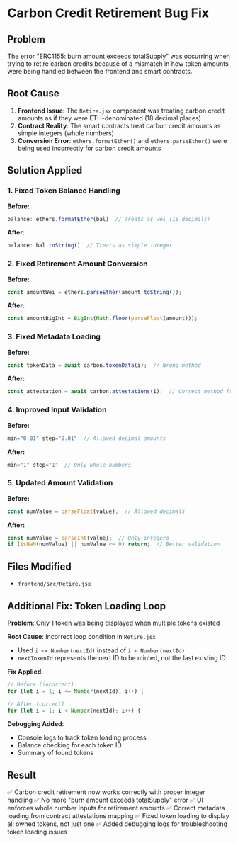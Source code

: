 # Carbon Credit Retirement Bug Fix

## Problem
The error "ERC1155: burn amount exceeds totalSupply" was occurring when trying to retire carbon credits because of a mismatch in how token amounts were being handled between the frontend and smart contracts.

## Root Cause
1. **Frontend Issue**: The `Retire.jsx` component was treating carbon credit amounts as if they were ETH-denominated (18 decimal places)
2. **Contract Reality**: The smart contracts treat carbon credit amounts as simple integers (whole numbers)
3. **Conversion Error**: `ethers.formatEther()` and `ethers.parseEther()` were being used incorrectly for carbon credit amounts

## Solution Applied

### 1. Fixed Token Balance Handling
**Before:**
```javascript
balance: ethers.formatEther(bal)  // Treats as wei (18 decimals)
```

**After:**
```javascript
balance: bal.toString()  // Treats as simple integer
```

### 2. Fixed Retirement Amount Conversion
**Before:**
```javascript
const amountWei = ethers.parseEther(amount.toString());
```

**After:**
```javascript
const amountBigInt = BigInt(Math.floor(parseFloat(amount)));
```

### 3. Fixed Metadata Loading
**Before:**
```javascript
const tokenData = await carbon.tokenData(i);  // Wrong method
```

**After:**
```javascript
const attestation = await carbon.attestations(i);  // Correct method from ABI
```

### 4. Improved Input Validation
**Before:**
```javascript
min="0.01" step="0.01"  // Allowed decimal amounts
```

**After:**
```javascript
min="1" step="1"  // Only whole numbers
```

### 5. Updated Amount Validation
**Before:**
```javascript
const numValue = parseFloat(value);  // Allowed decimals
```

**After:**
```javascript
const numValue = parseInt(value);  // Only integers
if (isNaN(numValue) || numValue <= 0) return;  // Better validation
```

## Files Modified
- `frontend/src/Retire.jsx`

## Additional Fix: Token Loading Loop
**Problem**: Only 1 token was being displayed when multiple tokens existed

**Root Cause**: Incorrect loop condition in `Retire.jsx`
- Used `i <= Number(nextId)` instead of `i < Number(nextId)`
- `nextTokenId` represents the next ID to be minted, not the last existing ID

**Fix Applied**:
```javascript
// Before (incorrect)
for (let i = 1; i <= Number(nextId); i++) {

// After (correct)
for (let i = 1; i < Number(nextId); i++) {
```

**Debugging Added**:
- Console logs to track token loading process
- Balance checking for each token ID
- Summary of found tokens

## Result
✅ Carbon credit retirement now works correctly with proper integer handling
✅ No more "burn amount exceeds totalSupply" error
✅ UI enforces whole number inputs for retirement amounts
✅ Correct metadata loading from contract attestations mapping
✅ Fixed token loading to display all owned tokens, not just one
✅ Added debugging logs for troubleshooting token loading issues

